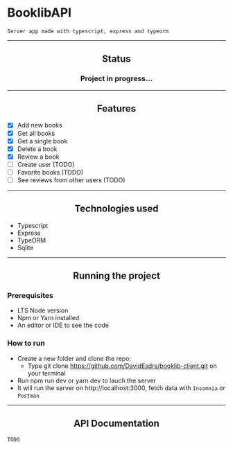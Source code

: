 # BooklibAPI

```
Server app made with typescript, express and typeorm 
```

-------------------------------------

<h2 align="center"> Status </h2>

<h3 align="center"> Project in progress... </h3>

-------------------------------------

<h2 align="center"> Features </h2>

- [X] Add new books
- [X] Get all books
- [X] Get a single book
- [X] Delete a book
- [X] Review a book
- [ ] Create user (TODO)
- [ ] Favorite books (TODO)
- [ ] See reviews from other users (TODO)

------------------------------------

<h2 align="center"> Technologies used </h2>

- Typescript
- Express
- TypeORM
- Sqlite

-------------------------------------

<h2 align="center"> Running the project </h2>

### Prerequisites

- LTS Node version
- Npm or Yarn installed
- An editor or IDE to see the code

### How to run

- Create a new folder and clone the repo:
    - Type git clone https://github.com/DavidEsdrs/booklib-client.git on your terminal
- Run npm run dev or yarn dev to lauch the server
- It will run the server on http://localhost:3000, fetch data with `Insomnia` or `Postman`

----------------------------------------

<h2 align="center"> API Documentation </h2>

`TODO`
